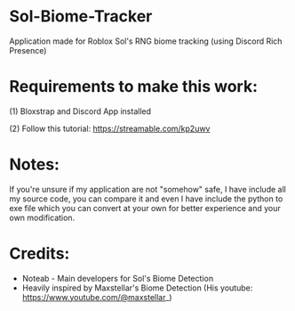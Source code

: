 # Sol-Biome-Tracker
Application made for Roblox Sol's RNG biome tracking (using Discord Rich Presence)

# Requirements to make this work:
(1) Bloxstrap and Discord App installed

(2) Follow this tutorial: https://streamable.com/kp2uwv

# Notes:
If you're unsure if my application are not "somehow" safe, I have include all my source code, you can compare it and even I have include the python to exe file which you can convert at your own for better experience and your own modification.

# Credits:
- Noteab - Main developers for Sol's Biome Detection
- Heavily inspired by Maxstellar's Biome Detection (His youtube: https://www.youtube.com/@maxstellar_)
